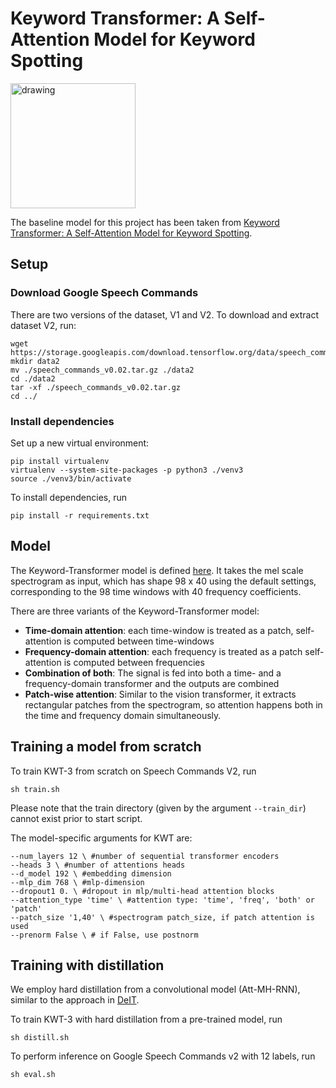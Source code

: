 # Keyword Transformer: A Self-Attention Model for Keyword Spotting

<img src="kwt.png" alt="drawing" width="200"/>

The baseline model for this project has been taken from [Keyword Transformer: A Self-Attention Model for Keyword Spotting](https://arxiv.org/abs/2104.00769).


## Setup

### Download Google Speech Commands

There are two versions of the dataset, V1 and V2. To download and extract dataset V2, run:

```shell
wget https://storage.googleapis.com/download.tensorflow.org/data/speech_commands_v0.02.tar.gz
mkdir data2
mv ./speech_commands_v0.02.tar.gz ./data2
cd ./data2
tar -xf ./speech_commands_v0.02.tar.gz
cd ../
```

### Install dependencies

Set up a new virtual environment:

```shell
pip install virtualenv
virtualenv --system-site-packages -p python3 ./venv3
source ./venv3/bin/activate
```

To install dependencies, run

```shell
pip install -r requirements.txt
```

## Model
The Keyword-Transformer model is defined [here](kws_streaming/models/kws_transformer.py). It takes the mel scale spectrogram as input, which has shape 98 x 40 using the default settings, corresponding to the 98 time windows with 40 frequency coefficients.

There are three variants of the Keyword-Transformer model:

* **Time-domain attention**: each time-window is treated as a patch, self-attention is computed between time-windows
* **Frequency-domain attention**: each frequency is treated as a patch self-attention is computed between frequencies
* **Combination of both**: The signal is fed into both a time- and a frequency-domain transformer and the outputs are combined
* **Patch-wise attention**: Similar to the vision transformer, it extracts rectangular patches from the spectrogram, so attention happens both in the time and frequency domain simultaneously.

## Training a model from scratch
To train KWT-3 from scratch on Speech Commands V2, run  

```shell
sh train.sh
```

Please note that the train directory (given by the argument  `--train_dir`) cannot exist prior to start script.

The model-specific arguments for KWT are:

```shell
--num_layers 12 \ #number of sequential transformer encoders
--heads 3 \ #number of attentions heads
--d_model 192 \ #embedding dimension
--mlp_dim 768 \ #mlp-dimension
--dropout1 0. \ #dropout in mlp/multi-head attention blocks
--attention_type 'time' \ #attention type: 'time', 'freq', 'both' or 'patch'
--patch_size '1,40' \ #spectrogram patch_size, if patch attention is used
--prenorm False \ # if False, use postnorm
```

## Training with distillation

We employ hard distillation from a convolutional model (Att-MH-RNN), similar to the approach in [DeIT](https://github.com/facebookresearch/deit).

To train KWT-3 with hard distillation from a pre-trained model, run

```shell
sh distill.sh
```

To perform inference on Google Speech Commands v2 with 12 labels, run

```shell
sh eval.sh
```
